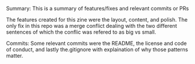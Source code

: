 Summary:
This is a summary of features/fixes and relevant commits or PRs

The features created for this zine were the layout, content, and polish. The only fix in this repo was a merge conflict dealing with the two different sentences of which the conflic was refered to as big vs small.

Commits:
Some relevant commits were the README, the license and code of conduct, and lastly the.gitignore with explaination of why those patterns matter.
